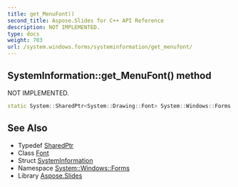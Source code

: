 ```yaml
---
title: get_MenuFont()
second_title: Aspose.Slides for C++ API Reference
description: NOT IMPLEMENTED.
type: docs
weight: 703
url: /system.windows.forms/systeminformation/get_menufont/
---
```

## SystemInformation::get_MenuFont() method


NOT IMPLEMENTED.

```cpp
static System::SharedPtr<System::Drawing::Font> System::Windows::Forms::SystemInformation::get_MenuFont()
```


## See Also

* Typedef [SharedPtr](../../../system/sharedptr/)
* Class [Font](../../../system.drawing/font/)
* Struct [SystemInformation](../)
* Namespace [System::Windows::Forms](../../)
* Library [Aspose.Slides](../../../)